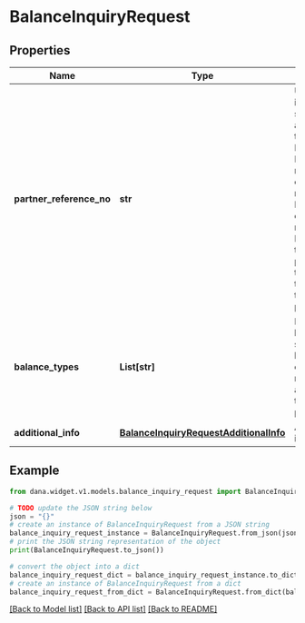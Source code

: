 # BalanceInquiryRequest


## Properties

Name | Type | Description | Notes
------------ | ------------- | ------------- | -------------
**partner_reference_no** | **str** | Unique transaction identifier on partner system which assigned to each transaction<br /> Notes:<br /> If the partner receives a timeout or an unexpected response from DANA and partner expects to perform retry request to DANA, please use the partnerReferenceNo that is the same as the one used in the transaction request process before  | [optional] 
**balance_types** | **List[str]** | Information of balance types to specify which balance type expected to be returned. Will return all available balance type if this parameter empty | [optional] 
**additional_info** | [**BalanceInquiryRequestAdditionalInfo**](BalanceInquiryRequestAdditionalInfo.md) | Additional information | 

## Example

```python
from dana.widget.v1.models.balance_inquiry_request import BalanceInquiryRequest

# TODO update the JSON string below
json = "{}"
# create an instance of BalanceInquiryRequest from a JSON string
balance_inquiry_request_instance = BalanceInquiryRequest.from_json(json)
# print the JSON string representation of the object
print(BalanceInquiryRequest.to_json())

# convert the object into a dict
balance_inquiry_request_dict = balance_inquiry_request_instance.to_dict()
# create an instance of BalanceInquiryRequest from a dict
balance_inquiry_request_from_dict = BalanceInquiryRequest.from_dict(balance_inquiry_request_dict)
```
[[Back to Model list]](../README.md#documentation-for-models) [[Back to API list]](../README.md#documentation-for-api-endpoints) [[Back to README]](../README.md)


